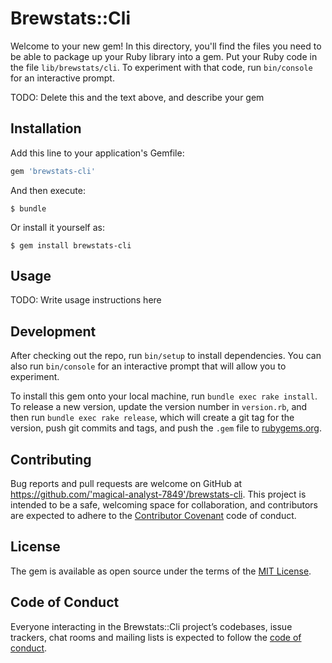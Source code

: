 # Brewstats::Cli

Welcome to your new gem! In this directory, you'll find the files you need to be able to package up your Ruby library into a gem. Put your Ruby code in the file `lib/brewstats/cli`. To experiment with that code, run `bin/console` for an interactive prompt.

TODO: Delete this and the text above, and describe your gem

## Installation

Add this line to your application's Gemfile:

```ruby
gem 'brewstats-cli'
```

And then execute:

    $ bundle

Or install it yourself as:

    $ gem install brewstats-cli

## Usage

TODO: Write usage instructions here

## Development

After checking out the repo, run `bin/setup` to install dependencies. You can also run `bin/console` for an interactive prompt that will allow you to experiment.

To install this gem onto your local machine, run `bundle exec rake install`. To release a new version, update the version number in `version.rb`, and then run `bundle exec rake release`, which will create a git tag for the version, push git commits and tags, and push the `.gem` file to [rubygems.org](https://rubygems.org).

## Contributing

Bug reports and pull requests are welcome on GitHub at https://github.com/'magical-analyst-7849'/brewstats-cli. This project is intended to be a safe, welcoming space for collaboration, and contributors are expected to adhere to the [Contributor Covenant](http://contributor-covenant.org) code of conduct.

## License

The gem is available as open source under the terms of the [MIT License](https://opensource.org/licenses/MIT).

## Code of Conduct

Everyone interacting in the Brewstats::Cli project’s codebases, issue trackers, chat rooms and mailing lists is expected to follow the [code of conduct](https://github.com/'magical-analyst-7849'/brewstats-cli/blob/master/CODE_OF_CONDUCT.md).
